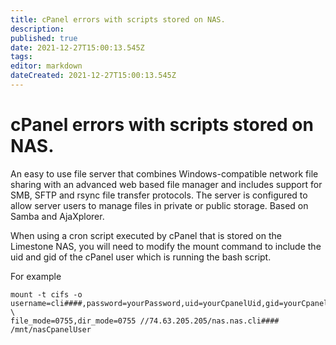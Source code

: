 ```yaml
---
title: cPanel errors with scripts stored on NAS.
description: 
published: true
date: 2021-12-27T15:00:13.545Z
tags: 
editor: markdown
dateCreated: 2021-12-27T15:00:13.545Z
---
```


# cPanel errors with scripts stored on NAS.


An easy to use file server that combines Windows-compatible network file sharing with an advanced web based file manager and includes support for SMB, SFTP and rsync file transfer protocols. The server is configured to allow server users to manage files in private or public storage. Based on Samba and AjaXplorer.

When using a cron script executed by cPanel that is stored on the Limestone NAS, you will need to modify the mount command to include the uid and gid of the cPanel user which is running the bash script.


For example

```
mount -t cifs -o username=cli####,password=yourPassword,uid=yourCpanelUid,gid=yourCpanelGid, \
file_mode=0755,dir_mode=0755 //74.63.205.205/nas.nas.cli#### /mnt/nasCpanelUser
```

